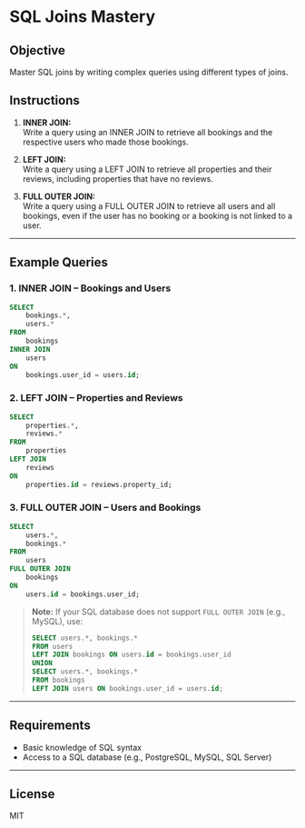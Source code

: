 # SQL Joins Mastery

## Objective
Master SQL joins by writing complex queries using different types of joins.

## Instructions

1. **INNER JOIN:**  
   Write a query using an INNER JOIN to retrieve all bookings and the respective users who made those bookings.

2. **LEFT JOIN:**  
   Write a query using a LEFT JOIN to retrieve all properties and their reviews, including properties that have no reviews.

3. **FULL OUTER JOIN:**  
   Write a query using a FULL OUTER JOIN to retrieve all users and all bookings, even if the user has no booking or a booking is not linked to a user.

---

## Example Queries

### 1. INNER JOIN – Bookings and Users

```sql
SELECT
    bookings.*,
    users.*
FROM
    bookings
INNER JOIN
    users
ON
    bookings.user_id = users.id;
```

### 2. LEFT JOIN – Properties and Reviews

```sql
SELECT
    properties.*,
    reviews.*
FROM
    properties
LEFT JOIN
    reviews
ON
    properties.id = reviews.property_id;
```

### 3. FULL OUTER JOIN – Users and Bookings

```sql
SELECT
    users.*,
    bookings.*
FROM
    users
FULL OUTER JOIN
    bookings
ON
    users.id = bookings.user_id;
```

> **Note:** If your SQL database does not support `FULL OUTER JOIN` (e.g., MySQL), use:
> 
> ```sql
> SELECT users.*, bookings.*
> FROM users
> LEFT JOIN bookings ON users.id = bookings.user_id
> UNION
> SELECT users.*, bookings.*
> FROM bookings
> LEFT JOIN users ON bookings.user_id = users.id;
> ```

---

## Requirements

- Basic knowledge of SQL syntax
- Access to a SQL database (e.g., PostgreSQL, MySQL, SQL Server)

---

## License

MIT